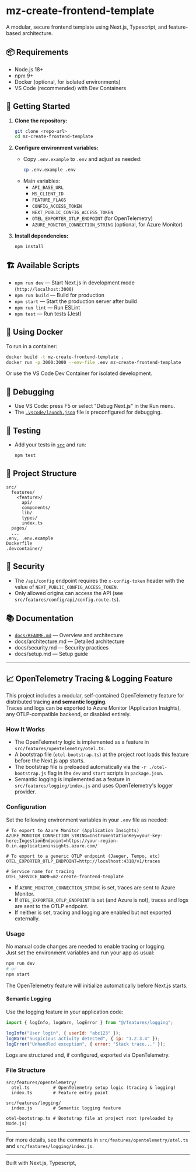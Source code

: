 # mz-create-frontend-template

A modular, secure frontend template using Next.js, Typescript, and feature-based architecture.

## 📦 Requirements

- Node.js 18+
- npm 9+
- Docker (optional, for isolated environments)
- VS Code (recommended) with Dev Containers

## 🚀 Getting Started

1. **Clone the repository:**

   ```sh
   git clone <repo-url>
   cd mz-create-frontend-template
   ```

2. **Configure environment variables:**

   - Copy `.env.example` to `.env` and adjust as needed:
     ```sh
     cp .env.example .env
     ```
   - Main variables:
     - `API_BASE_URL`
     - `MS_CLIENT_ID`
     - `FEATURE_FLAGS`
     - `CONFIG_ACCESS_TOKEN`
     - `NEXT_PUBLIC_CONFIG_ACCESS_TOKEN`
     - `OTEL_EXPORTER_OTLP_ENDPOINT` (for OpenTelemetry)
     - `AZURE_MONITOR_CONNECTION_STRING` (optional, for Azure Monitor)

3. **Install dependencies:**
   ```sh
   npm install
   ```

## 🏗️ Available Scripts

- `npm run dev` — Start Next.js in development mode (`http://localhost:3000`)
- `npm run build` — Build for production
- `npm start` — Start the production server after build
- `npm run lint` — Run ESLint
- `npm test` — Run tests (Jest)

## 🐳 Using Docker

To run in a container:

```sh
docker build -t mz-create-frontend-template .
docker run -p 3000:3000 --env-file .env mz-create-frontend-template
```

Or use the VS Code Dev Container for isolated development.

## 🐞 Debugging

- Use VS Code: press F5 or select "Debug Next.js" in the Run menu.
- The [`.vscode/launch.json`](.vscode/launch.json) file is preconfigured for debugging.

## 🧪 Testing

- Add your tests in [`src`](src) and run:
  ```sh
  npm test
  ```

## 📂 Project Structure

```
src/
  features/
    <feature>/
      api/
      components/
      lib/
      types/
      index.ts
  pages/
  ...
.env, .env.example
Dockerfile
.devcontainer/
```

## 🔐 Security

- The `/api/config` endpoint requires the `x-config-token` header with the value of `NEXT_PUBLIC_CONFIG_ACCESS_TOKEN`.
- Only allowed origins can access the API (see `src/features/config/api/config.route.ts`).

## 📚 Documentation

- [`docs/README.md`](docs/README.md) — Overview and architecture
- docs/architecture.md — Detailed architecture
- docs/security.md — Security practices
- docs/setup.md — Setup guide

---

## 📈 OpenTelemetry Tracing & Logging Feature

This project includes a modular, self-contained OpenTelemetry feature for distributed tracing **and semantic logging**.  
Traces and logs can be exported to Azure Monitor (Application Insights), any OTLP-compatible backend, or disabled entirely.

### How It Works

- The OpenTelemetry logic is implemented as a feature in `src/features/opentelemetry/otel.ts`.
- A bootstrap file (`otel-bootstrap.ts`) at the project root loads this feature before the Next.js app starts.
- The bootstrap file is preloaded automatically via the `-r ./otel-bootstrap.js` flag in the `dev` and `start` scripts in `package.json`.
- Semantic logging is implemented as a feature in `src/features/logging/index.js` and uses OpenTelemetry's logger provider.

### Configuration

Set the following environment variables in your `.env` file as needed:

```env
# To export to Azure Monitor (Application Insights)
AZURE_MONITOR_CONNECTION_STRING=InstrumentationKey=your-key-here;IngestionEndpoint=https://your-region-0.in.applicationinsights.azure.com/

# To export to a generic OTLP endpoint (Jaeger, Tempo, etc)
OTEL_EXPORTER_OTLP_ENDPOINT=http://localhost:4318/v1/traces

# Service name for tracing
OTEL_SERVICE_NAME=mz-create-frontend-template
```

- If `AZURE_MONITOR_CONNECTION_STRING` is set, traces are sent to Azure Monitor.
- If `OTEL_EXPORTER_OTLP_ENDPOINT` is set (and Azure is not), traces and logs are sent to the OTLP endpoint.
- If neither is set, tracing and logging are enabled but not exported externally.

### Usage

No manual code changes are needed to enable tracing or logging.  
Just set the environment variables and run your app as usual:

```sh
npm run dev
# or
npm start
```

The OpenTelemetry feature will initialize automatically before Next.js starts.

#### Semantic Logging

Use the logging feature in your application code:

```javascript
import { logInfo, logWarn, logError } from "@/features/logging";

logInfo("User login", { userId: "abc123" });
logWarn("Suspicious activity detected", { ip: "1.2.3.4" });
logError("Unhandled exception", { error: "Stack trace..." });
```

Logs are structured and, if configured, exported via OpenTelemetry.

### File Structure

```
src/features/opentelemetry/
  otel.ts         # OpenTelemetry setup logic (tracing & logging)
  index.ts        # Feature entry point

src/features/logging/
  index.js        # Semantic logging feature

otel-bootstrap.ts # Bootstrap file at project root (preloaded by Node.js)
```

---

For more details, see the comments in `src/features/opentelemetry/otel.ts` and `src/features/logging/index.js`.

---

Built with Next.js, Typescript,
